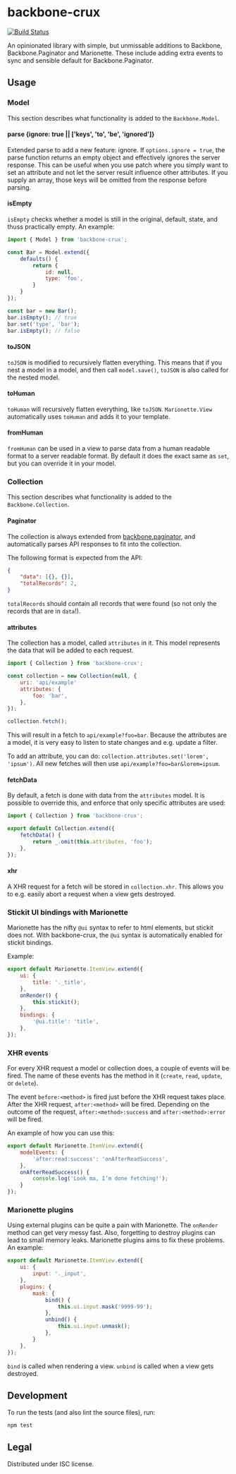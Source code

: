 # backbone-crux

[![Build Status](https://travis-ci.org/CodeYellowBV/backbone-crux.svg?branch=master)](https://travis-ci.org/CodeYellowBV/backbone-crux)

An opinionated library with simple, but unmissable additions to Backbone, Backbone.Paginator and Marionette. These include adding extra events to sync and sensible default for Backbone.Paginator.

## Usage

### Model

This section describes what functionality is added to the `Backbone.Model`.

#### parse {ignore: true || ['keys', 'to', 'be', 'ignored']}

Extended parse to add a new feature: ignore. If `options.ignore = true`, the parse function returns an empty object and effectively ignores the server response. This can be useful when you use patch where you simply want to set an attribute and not let the server result influence other attributes. If you supply an array, those keys will be omitted from the response before parsing.

#### isEmpty

`isEmpty` checks whether a model is still in the original, default, state, and thuss practically empty. An example:

```js
import { Model } from 'backbone-crux';

const Bar = Model.extend({
    defaults() {
        return {
            id: null,
            type: 'foo',
        }
    }
});

const bar = new Bar();
bar.isEmpty(); // true
bar.set('type', 'bar');
bar.isEmpty(); // false
```

#### toJSON

`toJSON` is modified to recursively flatten everything. This means that if you nest a model in a model, and then call `model.save()`, `toJSON` is also called for the nested model.

#### toHuman

`toHuman` will recursively flatten everything, like `toJSON`. `Marionette.View` automatically uses `toHuman` and adds it to your template.

#### fromHuman

`fromHuman` can be used in a view to parse data from a human readable format to a server readable format. By default it does the exact same as `set`, but you can override it in your model.

### Collection

This section describes what functionality is added to the `Backbone.Collection`.

#### Paginator

The collection is always extended from [backbone.paginator](https://github.com/backbone-paginator/backbone.paginator), and automatically parses API responses to fit into the collection.

The following format is expected from the API:

```json
{
    "data": [{}, {}],
    "totalRecords": 2,
}
```

`totalRecords` should contain all records that were found (so not only the records that are in `data`!).

#### attributes

The collection has a model, called `attributes` in it. This model represents the data that will be added to each request.

```js
import { Collection } from 'backbone-crux';

const collection = new Collection(null, {
    uri: 'api/example'
    attributes: {
        foo: 'bar',
    },
});

collection.fetch();
```

This will result in a fetch to `api/example?foo=bar`. Because the attributes are a model, it is very easy to listen to state changes and e.g. update a filter.

To add an attribute, you can do: `collection.attributes.set('lorem', 'ipsum')`. All new fetches will then use `api/example?foo=bar&lorem=ipsum`.

#### fetchData

By default, a fetch is done with data from the `attributes` model. It is possible to override this, and enforce that only specific attributes are used:

```js
import { Collection } from 'backbone-crux';

export default Collection.extend({
    fetchData() {
        return _.omit(this.attributes, 'foo');
    },
});
```

#### xhr

A XHR request for a fetch will be stored in `collection.xhr`. This allows you to e.g. easily abort a request when a view gets destroyed.

### Stickit UI bindings with Marionette

Marionette has the nifty `@ui` syntax to refer to html elements, but stickit 
does not. With backbone-crux, the `@ui` syntax is automatically enabled for stickit bindings.

Example:

```js
export default Marionette.ItemView.extend({
    ui: {
        title: '._title',
    },
    onRender() {
        this.stickit();
    },
    bindings: {
        '@ui.title': 'title',
    },
});
```

### XHR events

For every XHR request a model or collection does, a couple of events will be fired. The name of these events has the method in it (`create`, `read`, `update`, or `delete`).

The event `before:<method>` is fired just before the XHR request takes place. After the XHR request, `after:<method>` will be fired. Depending on the outcome of the request, `after:<method>:success` and `after:<method>:error` will be fired.

An example of how you can use this:

```js
export default Marionette.ItemView.extend({
    modelEvents: {
        'after:read:success': 'onAfterReadSuccess',
    },
    onAfterReadSuccess() {
        console.log('Look ma, I’m done fetching!');
    }
});
```

### Marionette plugins

Using external plugins can be quite a pain with Marionette. The `onRender` method can get very messy fast. Also, forgetting to destroy plugins can lead to small memory leaks. Marionette plugins aims to fix these problems. An example:

```js
export default Marionette.ItemView.extend({
    ui: {
        input: '._input',
    },
    plugins: {
        mask: {
            bind() {
                this.ui.input.mask('9999-99');
            },
            unbind() {
                this.ui.input.unmask();
            },
        }
    },
});
```

`bind` is called when rendering a view. `unbind` is called when a view gets destroyed.

## Development

To run the tests (and also lint the source files), run:

```
npm test
```

## Legal

Distributed under ISC license.
